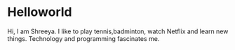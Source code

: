 # Helloworld
Hi, I am Shreeya. I like to play tennis,badminton, watch Netflix and learn new things. Technology and programming fascinates me.
